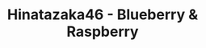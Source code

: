 ---
layout: videojs
title: Hinatazaka46 - Blueberry & Raspberry
category: mv
description: >+
    Choreographer: CRE8BOY

    Production: P.I.C.S.

    Lyrics: Akimoto Yasushi
    
    Music & Arrangement: Nomura Yoichiro
id: bRUOmjBPKA5O
lang: en
subtitles: 日向坂46ブルーベリーラズベリー.en.vtt
video_url: https://www.youtube.com/watch?v=lV_Boxqp-ak
thumbnail: https://i.ytimg.com/vi/lV_Boxqp-ak/maxresdefault.jpg
upload_date: 2022-10-26
hinatrivia: 
lyrics: >+
    Standing still just before the crossing,

    You were about to say something.

    Why is it that I already know

    What your next words will be?

    Even though I realize how much I love you,

    I can't bring myself to confirm it.

    With just six months until graduation,

    The countdown has already begun.
    

    Even if the wind's speed stays the same,

    Just a slight change in direction can alter everything 


    Tell me how things will be different "from now on"


    Blueberry & Raspberry – I never really looked closely.

    We seem alike, yet we're nothing alike at all.

    Blueberry & Raspberry – that's what we called each other,

    Not quite friends, not quite lovers—

    That's how I wanted us to stay.


    The express train rushes past with a roar,

    I can't just turn this into a memory.

    How much more do we need to show each other our hearts

    Before we can truly believe?


    In my dreams, it feels like forever will never end.

    Even if you smile back at me, my chest still tightens.


    The moment I said "I'm sorry," it would all be over.


    Blueberry OR Raspberry – which one should I choose?

    Either way, the tears will fall.

    Blueberry OR Raspberry – I just want you to be happy.

    Goodbyes, farewells—none of it reaches us anymore.


    This love, between the similar yet different, is everything to me


    Blueberry & Raspberry – I never really looked closely.

    We seem alike, yet we're nothing alike at all.

    Blueberry & Raspberry – that's what we called each other,

    Not quite friends, not quite lovers—

    That's how I wanted us to stay.


    I love you!
---